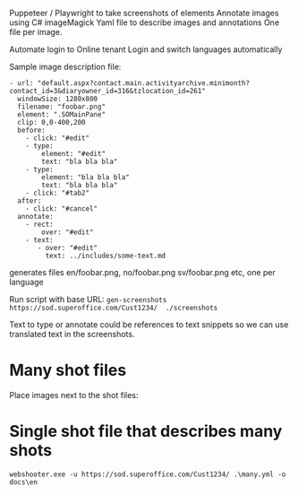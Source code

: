 ﻿Puppeteer / Playwright to take screenshots of elements
Annotate images using C# imageMagick
Yaml file to describe images and annotations
One file per image.

Automate login to Online tenant
Login and switch languages automatically

Sample image description file:

```
- url: "default.aspx?contact.main.activityarchive.minimonth?contact_id=3&diaryowner_id=316&tzlocation_id=261"
  windowSize: 1280x800
  filename: "foobar.png"
  element: ".SOMainPane"
  clip: 0,0-400,200
  before: 
    - click: "#edit"
    - type:
        element: "#edit"
        text: "bla bla bla"
    - type: 
        element: "bla bla bla"
        text: "bla bla bla"
    - click: "#tab2"
  after:
    - click: "#cancel"
  annotate:
    - rect: 
        over: "#edit"
    - text:
       - over: "#edit"
         text: ../includes/some-text.md
```

generates files en/foobar.png, no/foobar.png sv/foobar.png etc, one per language

Run script with base URL:
`gen-screenshots  https://sod.superoffice.com/Cust1234/  ./screenshots`

Text to type or annotate could be references to text snippets so we can use translated text in the screenshots.


# Many shot files 

Place images next to the shot files:

# Single shot file that describes many shots

`webshooter.exe -u https://sod.superoffice.com/Cust1234/ .\many.yml -o docs\en ` 